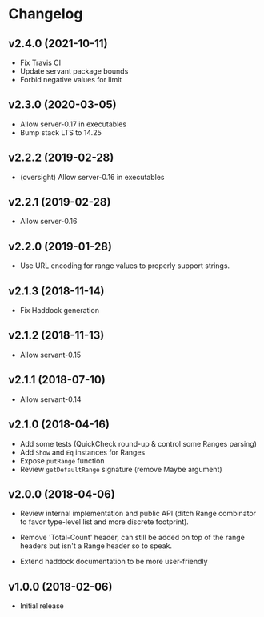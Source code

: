 # Changelog

## v2.4.0 (2021-10-11)
- Fix Travis CI
- Update servant package bounds
- Forbid negative values for limit

## v2.3.0 (2020-03-05)

- Allow server-0.17 in executables
- Bump stack LTS to 14.25

## v2.2.2 (2019-02-28)

- (oversight) Allow server-0.16 in executables


## v2.2.1 (2019-02-28)

- Allow server-0.16


## v2.2.0 (2019-01-28)

- Use URL encoding for range values to properly support strings.


## v2.1.3 (2018-11-14)

- Fix Haddock generation


## v2.1.2 (2018-11-13)

- Allow servant-0.15


## v2.1.1 (2018-07-10)

- Allow servant-0.14


## v2.1.0 (2018-04-16) 

- Add some tests (QuickCheck round-up & control some Ranges parsing)
- Add `Show` and `Eq` instances for Ranges
- Expose `putRange` function 
- Review `getDefaultRange` signature (remove Maybe argument)


## v2.0.0 (2018-04-06)

- Review internal implementation and public API (ditch Range combinator to favor type-level
  list and more discrete footprint). 

- Remove 'Total-Count' header, can still be added on top of the range headers but isn't a Range
  header so to speak. 

- Extend haddock documentation to be more user-friendly


## v1.0.0 (2018-02-06)

- Initial release
